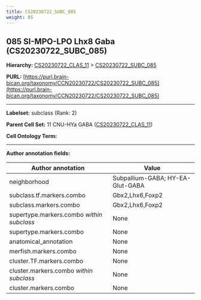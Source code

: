 ```yaml
---
title: CS20230722_SUBC_085
weight: 85
---
```

## 085 SI-MPO-LPO Lhx8 Gaba (CS20230722_SUBC_085)
<b>Hierarchy: </b>
[CS20230722_CLAS_11](../CS20230722_CLAS_11) >
[CS20230722_SUBC_085](../CS20230722_SUBC_085)

**PURL:** [https://purl.brain-bican.org/taxonomy/CCN20230722/CS20230722_SUBC_085](https://purl.brain-bican.org/taxonomy/CCN20230722/CS20230722_SUBC_085)

---


**Labelset:** subclass (Rank: 2)

**Parent Cell Set:** 11 CNU-HYa GABA ([CS20230722_CLAS_11](../CS20230722_CLAS_11))



**Cell Ontology Term:** 

[MARKER GENES.]: #


---

[TRANSFERRED ANNOTATIONS.]: #


[AUTHOR ANNOTATION FIELDS.]: #


**Author annotation fields:**

| Author annotation | Value |
|-------------------|-------|
|neighborhood|Subpallium-GABA; HY-EA-Glut-GABA|
|subclass.tf.markers.combo|Gbx2,Lhx6,Foxp2|
|subclass.markers.combo|Gbx2,Lhx6,Foxp2|
|supertype.markers.combo _within subclass_|None|
|supertype.markers.combo|None|
|anatomical_annotation|None|
|merfish.markers.combo|None|
|cluster.TF.markers.combo|None|
|cluster.markers.combo _within subclass_|None|
|cluster.markers.combo|None|
